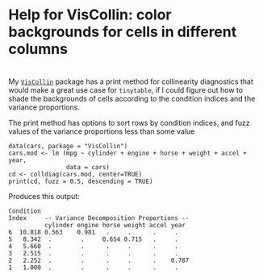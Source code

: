 # Help for VisCollin: color backgrounds for cells in different columns
#

My [`VisCollin`]() package has a print method for collinearity diagnostics that would make a great use case
for `tinytable`, if I could figure out how to shade the backgrounds of cells according to the 
condition indices and the variance proportions.

The print method has options to sort rows by condition indices, and fuzz values of the variance proportions
less than some value

```
data(cars, package = "VisCollin")
cars.mod <- lm (mpg ~ cylinder + engine + horse + weight + accel + year,
                data = cars)
cd <- colldiag(cars.mod, center=TRUE)
print(cd, fuzz = 0.5, descending = TRUE)
```

Produces this output:

```
Condition
Index	  -- Variance Decomposition Proportions --
          cylinder engine horse weight accel year 
6  10.818 0.563    0.981   .     .      .     .   
5   8.342  .        .     0.654 0.715   .     .   
4   5.660  .        .      .     .      .     .   
3   2.515  .        .      .     .      .     .   
2   2.252  .        .      .     .      .    0.787
1   1.000  .        .      .     .      .     .   
```
